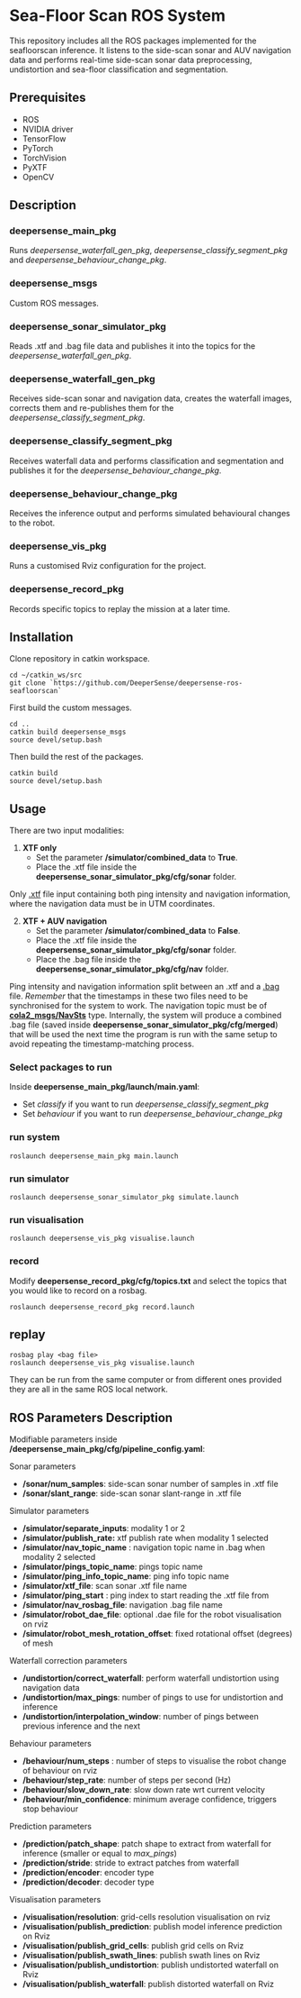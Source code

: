 # Sea-Floor Scan ROS System

This repository includes all the ROS packages implemented for the seafloorscan inference. It listens to the side-scan sonar and AUV navigation data and performs real-time side-scan sonar data preprocessing, undistortion and sea-floor classification and segmentation. 

## Prerequisites 

- ROS
- NVIDIA driver 
- TensorFlow 
- PyTorch
- TorchVision 
- PyXTF 
- OpenCV

## Description 

### deepersense_main_pkg

Runs *deepersense_waterfall_gen_pkg*, *deepersense_classify_segment_pkg* and *deepersense_behaviour_change_pkg*.

### deepersense_msgs

Custom ROS messages.

### deepersense_sonar_simulator_pkg

Reads .xtf and .bag file data and publishes it into the topics for the *deepersense_waterfall_gen_pkg*.

### deepersense_waterfall_gen_pkg

Receives side-scan sonar and navigation data, creates the waterfall images, corrects them and re-publishes them for the *deepersense_classify_segment_pkg*.

### deepersense_classify_segment_pkg

Receives waterfall data and performs classification and segmentation and publishes it for the *deepersense_behaviour_change_pkg*. 

### deepersense_behaviour_change_pkg

Receives the inference output and performs simulated behavioural changes to the robot.

### deepersense_vis_pkg

Runs a customised Rviz configuration for the project.

### deepersense_record_pkg

Records specific topics to replay the mission at a later time.

## Installation

Clone repository in catkin workspace.
```
cd ~/catkin_ws/src
git clone `https://github.com/DeeperSense/deepersense-ros-seafloorscan`
```

First build the custom messages.
```
cd ..
catkin build deepersense_msgs
source devel/setup.bash 
```

Then build the rest of the packages.
```
catkin build
source devel/setup.bash
```

## Usage

There are two input modalities:

1. **XTF only**
    - Set the parameter **/simulator/combined_data** to **True**. 
    - Place the .xtf file inside the **deepersense_sonar_simulator_pkg/cfg/sonar** folder. 
    
Only [.xtf](https://www.ecagroup.com/en/xtf-file-format) file input containing both ping intensity and navigation information, where the navigation data must be in UTM coordinates. 

2. **XTF + AUV navigation**
    - Set the parameter **/simulator/combined_data** to **False**. 
    - Place the .xtf file inside the **deepersense_sonar_simulator_pkg/cfg/sonar** folder.
    - Place the .bag file inside the **deepersense_sonar_simulator_pkg/cfg/nav** folder. 
    
Ping intensity and navigation information split between an .xtf and a [.bag](http://wiki.ros.org/Bags) file. *Remember* that the timestamps in these two files need to be synchronised for the system to work. The navigation topic must be of [**cola2_msgs/NavSts**](https://bitbucket.org/iquarobotics/cola2_msgs/src/master/msg/) type. Internally, the system will produce a combined .bag file (saved inside **deepersense_sonar_simulator_pkg/cfg/merged**) that will be used the next time the program is run with the same setup to avoid repeating the timestamp-matching process. 

### Select packages to run
Inside **deepersense_main_pkg/launch/main.yaml**:
- Set *classify* if you want to run *deepersense_classify_segment_pkg*
- Set *behaviour* if you want to run *deepersense_behaviour_change_pkg*

### run system 

```
roslaunch deepersense_main_pkg main.launch
```

### run simulator

```
roslaunch deepersense_sonar_simulator_pkg simulate.launch
```

### run visualisation
```
roslaunch deepersense_vis_pkg visualise.launch
```

### record 
Modify **deepersense_record_pkg/cfg/topics.txt** and select the topics that you would like to record on a rosbag. 
```
roslaunch deepersense_record_pkg record.launch
```

## replay 
```
rosbag play <bag file>
roslaunch deepersense_vis_pkg visualise.launch
```

They can be run from the same computer or from different ones provided they are all in the same ROS local network. 


## ROS Parameters Description

Modifiable parameters inside **/deepersense_main_pkg/cfg/pipeline_config.yaml**:

Sonar parameters
- **/sonar/num_samples**: side-scan sonar number of samples in .xtf file
- **/sonar/slant_range**: side-scan sonar slant-range in .xtf file

Simulator parameters
- **/simulator/separate_inputs**: modality 1 or 2
- **/simulator/publish_rate:** xtf publish rate when modality 1 selected
- **/simulator/nav_topic_name** : navigation topic name in .bag when modality 2 selected
- **/simulator/pings_topic_name**: pings topic name 
- **/simulator/ping_info_topic_name**: ping info topic name 
- **/simulator/xtf_file**: scan sonar .xtf file name 
- **/simulator/ping_start** : ping index to start reading the .xtf file from
- **/simulator/nav_rosbag_file**: navigation .bag file name 
- **/simulator/robot_dae_file**: optional .dae file for the robot visualisation on rviz 
- **/simulator/robot_mesh_rotation_offset**: fixed rotational offset (degrees) of mesh  

Waterfall correction parameters 
- **/undistortion/correct_waterfall**: perform waterfall undistortion using navigation data 
- **/undistortion/max_pings**: number of pings to use for undistortion and inference
- **/undistortion/interpolation_window**: number of pings between previous inference and the next 

Behaviour parameters
- **/behaviour/num_steps** : number of steps to visualise the robot change of behaviour on rviz 
- **/behaviour/step_rate**: number of steps per second (Hz)
- **/behaviour/slow_down_rate**: slow down rate wrt current velocity  
- **/behaviour/min_confidence**: minimum average confidence, triggers stop behaviour

Prediction parameters
- **/prediction/patch_shape**: patch shape to extract from waterfall for inference (smaller or equal to *max_pings*)
- **/prediction/stride**: stride to extract patches from waterfall 
- **/prediction/encoder**: encoder type
- **/prediction/decoder**: decoder type

Visualisation parameters
- **/visualisation/resolution**: grid-cells resolution visualisation on rviz 
- **/visualisation/publish_prediction**: publish model inference prediction on Rviz
- **/visualisation/publish_grid_cells**: publish grid cells on Rviz
- **/visualisation/publish_swath_lines**: publish swath lines on Rviz
- **/visualisation/publish_undistortion**: publish undistorted waterfall on Rviz
- **/visualisation/publish_waterfall**: publish distorted waterfall on Rviz

